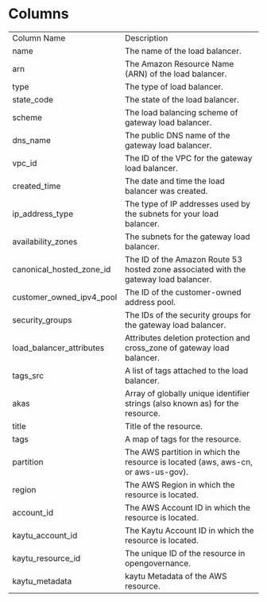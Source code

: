 # Columns  

<table>
	<tr><td>Column Name</td><td>Description</td></tr>
	<tr><td>name</td><td>The name of the load balancer.</td></tr>
	<tr><td>arn</td><td>The Amazon Resource Name (ARN) of the load balancer.</td></tr>
	<tr><td>type</td><td>The type of load balancer.</td></tr>
	<tr><td>state_code</td><td>The state of the load balancer.</td></tr>
	<tr><td>scheme</td><td>The load balancing scheme of gateway load balancer.</td></tr>
	<tr><td>dns_name</td><td>The public DNS name of the gateway load balancer.</td></tr>
	<tr><td>vpc_id</td><td>The ID of the VPC for the gateway load balancer.</td></tr>
	<tr><td>created_time</td><td>The date and time the load balancer was created.</td></tr>
	<tr><td>ip_address_type</td><td>The type of IP addresses used by the subnets for your load balancer.</td></tr>
	<tr><td>availability_zones</td><td>The subnets for the gateway load balancer.</td></tr>
	<tr><td>canonical_hosted_zone_id</td><td>The ID of the Amazon Route 53 hosted zone associated with the gateway load balancer.</td></tr>
	<tr><td>customer_owned_ipv4_pool</td><td>The ID of the customer-owned address pool.</td></tr>
	<tr><td>security_groups</td><td>The IDs of the security groups for the gateway load balancer.</td></tr>
	<tr><td>load_balancer_attributes</td><td>Attributes deletion protection and cross_zone of gateway load balancer.</td></tr>
	<tr><td>tags_src</td><td>A list of tags attached to the load balancer.</td></tr>
	<tr><td>akas</td><td>Array of globally unique identifier strings (also known as) for the resource.</td></tr>
	<tr><td>title</td><td>Title of the resource.</td></tr>
	<tr><td>tags</td><td>A map of tags for the resource.</td></tr>
	<tr><td>partition</td><td>The AWS partition in which the resource is located (aws, aws-cn, or aws-us-gov).</td></tr>
	<tr><td>region</td><td>The AWS Region in which the resource is located.</td></tr>
	<tr><td>account_id</td><td>The AWS Account ID in which the resource is located.</td></tr>
	<tr><td>kaytu_account_id</td><td>The Kaytu Account ID in which the resource is located.</td></tr>
	<tr><td>kaytu_resource_id</td><td>The unique ID of the resource in opengovernance.</td></tr>
	<tr><td>kaytu_metadata</td><td>kaytu Metadata of the AWS resource.</td></tr>
</table>